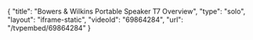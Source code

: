 {
    "title": "Bowers & Wilkins Portable Speaker T7 Overview",
    "type": "solo",
    "layout": "iframe-static",
    "videoId": "69864284",
    "url": "\/tvpembed\/69864284"
}